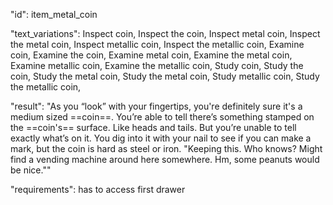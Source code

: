 "id": item_metal_coin

"text_variations":
Inspect coin, Inspect the coin, Inspect metal coin, Inspect the metal coin, Inspect metallic coin, Inspect the metallic coin, Examine coin, Examine the coin, Examine metal coin, Examine the metal coin, Examine metallic coin, Examine the metallic  coin, Study coin, Study the coin, Study the metal coin, Study the metal coin, Study metallic coin, Study the metallic coin,

"result":
"As you “look” with your fingertips, you're definitely sure it's a medium sized ==coin==. You’re able to tell there’s something stamped on the ==coin's== surface. Like heads and tails. But you’re unable to tell exactly what’s on it. You dig into it with your nail to see if you can make a mark, but the coin is hard as steel or iron. "Keeping this. Who knows? Might find a vending machine around here somewhere. Hm, some peanuts would be nice.""

"requirements": has to access first drawer